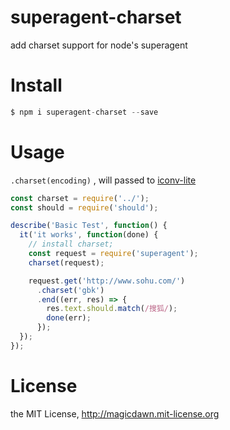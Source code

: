 # superagent-charset
add charset support for node's superagent

# Install
```js
$ npm i superagent-charset --save
```

# Usage

`.charset(encoding)` , will passed to [iconv-lite](https://github.com/ashtuchkin/iconv-lite)

```js
const charset = require('../');
const should = require('should');

describe('Basic Test', function() {
  it('it works', function(done) {
    // install charset;
    const request = require('superagent');
    charset(request);

    request.get('http://www.sohu.com/')
      .charset('gbk')
      .end((err, res) => {
        res.text.should.match(/搜狐/);
        done(err);
      });
  });
});
```

# License
the MIT License, http://magicdawn.mit-license.org
